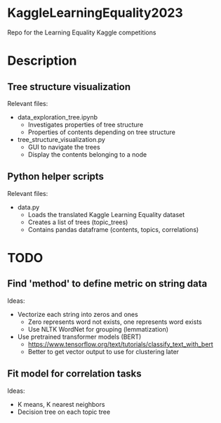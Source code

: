 # KaggleLearningEquality2023
Repo for the Learning Equality Kaggle competitions

# Description
## Tree structure visualization
Relevant files:
 * data_exploration_tree.ipynb
   * Investigates properties of tree structure
   * Properties of contents depending on tree structure
 * tree_structure_visualization.py
   * GUI to navigate the trees
   * Display the contents belonging to a node
 ## Python helper scripts
Relevant files:
 * data.py
   * Loads the translated Kaggle Learning Equality dataset
   * Creates a list of trees (topic_trees)
   * Contains pandas dataframe (contents, topics, correlations)
 # TODO
 ## Find 'method' to define metric on string data
Ideas:
 * Vectorize each string into zeros and ones
   * Zero represents word not exists, one represents word exists
   * Use NLTK WordNet for grouping (lemmatization)
 * Use pretrained transformer models (BERT)
   * https://www.tensorflow.org/text/tutorials/classify_text_with_bert
   * Better to get vector output to use for clustering later
 ## Fit model for correlation tasks
Ideas:
 * K means, K nearest neighbors 
 * Decision tree on each topic tree
 